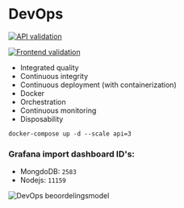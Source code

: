 # DevOps
[![API validation](https://github.com/avans-devops/devops-workshops-ferrannl/actions/workflows/api.yml/badge.svg)](https://github.com/avans-devops/devops-workshops-ferrannl/actions/workflows/api.yml)

[![Frontend validation](https://github.com/avans-devops/devops-workshops-ferrannl/actions/workflows/frontend.yml/badge.svg)](https://github.com/avans-devops/devops-workshops-ferrannl/actions/workflows/frontend.yml)

* Integrated quality
* Continuous integrity
* Continuous deployment (with containerization)
* Docker
* Orchestration
* Continuous monitoring
* Disposability 

``` docker-compose up -d --scale api=3 ```

### Grafana import dashboard ID's:
- MongdoDB: `2583`
- Nodejs: `11159`

![DevOps beoordelingsmodel](https://user-images.githubusercontent.com/37398317/113864667-769af280-97ab-11eb-8f15-b209366a02fe.png)
